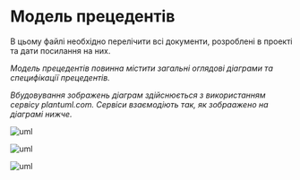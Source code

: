 # Модель прецедентів

В цьому файлі необхідно перелічити всі документи, розроблені в проекті та дати посилання на них.

*Модель прецедентів повинна містити загальні оглядові діаграми та специфікації прецедентів.*

*Вбудовування зображень діаграм здійснюється з використанням сервісу plantuml.com. Сервіси взаємодіють так, як зобраажено на діаграмі нижче.*

![uml](http://www.plantuml.com/plantuml/png/VP9DIiDG58NdNSMRQGCHKd-K8bBG1GZYJ2X1YnHh1Hjd3jhwuyoAICGYw1BIQ9fI-xE5SxVWIhovhpyXASxoxZtdE-SzKgWvzgLpTLx9E6MdKbBxzl6PVLhA6yRXxbxHMh4C8vF74xun81T3Sgb1JQh3eoP6LCyhkwOEBcfb5hrZnB9WmTBYRJkQe2Vs6_YiUPZjSnbHRL-RfeR9K8xQBmFJt57BKQyYbpgguXN-4hKGScnV8LGO90l0urbFyS5JwASBw7rM9V0vmRSZqaJPP0h60lGdq7GQkV2p2TJgOjIG8PrOGmPvFEpHdGRaveGDVTT9yZ2w2xfnbbZ9JHatPyOnD_LPypWpqQs4nwEZGugn9OmFkMM0B_nGY_MQmR0k0aMDAKnIf8lYpyvl_OtL_fHgpQbhGlr48DbzkYUNMd5Foh4kZcU4dFsYNrvxml_Vib2gdl2__GS0)

![uml](http://www.plantuml.com/plantuml/png/dP6nIiD06CVtUugFEgW13zCj8bAeT7Rf9fJpUfLYcol9TH91w-0YT5FmAK8qj3GsliB_tiWl11Vhv10-yhlZzxlZEgbJYPjF9yADtSJGXT8twjgSzBldWxOy5ixEo5cwiixPAGt7YT5kR6EXjBC9jV26ojzZxH_ymZyYH-QVMgHI6canQrHKgq8PqgqWcgT6gzHGAmZwtK4O19SnNf7l-oLMgB0Xh0YVgF21WhsPNw2g9xCryKz6sEmMctLPXxaMqbuKzNfH9Ex4IDFHMSr4pK-bF6Z2yYUTuPs_qZzZYuBmnUdSlt2-OcM9Wl7MBub1oMFtQBmtF_mjR_zF_iVD6dt7n4D-ecy0)


![uml](http://www.plantuml.com/plantuml/png/TP31IWCn48RlUOfXlUY2WVIs8bAezEobDw74D9N5TbDsfoSHwdhmBkB1fmYhmeAwliBaZPnqUn9xIE2VpF_zFnbMg4jSBnS2SrnOkD3cHb_RaydeV3gGIg1R0JguSeXk2REyj0PpLmXjq9MGq2jrOKDjk0zrUA26V7XCG5SmDsBLeo2Yb5HmAm3MbJMwif2awMGq7QJfPS68Zx3PcMjgWNwOwAEaBvPyTVGUT-9xZ0ilrCGG9YiuoBBnECl4dPWRE3wBCn7dfr8UzY5IRMEUg6MCfqzkM__B9N_qrzetVDvkxjfzisZul56tXp6qnOn_z1S0)

